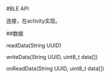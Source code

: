 #BLE API

连接，在activity实现。

##数据

readData(String UUID)

writeData(String UUID, uint8_t data[])

onReadData(String UUID, uint8_t data[])


